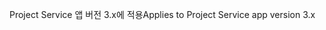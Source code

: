 <span data-ttu-id="11deb-101">Project Service 앱 버전 3.x에 적용</span><span class="sxs-lookup"><span data-stu-id="11deb-101">Applies to Project Service app version 3.x</span></span>
